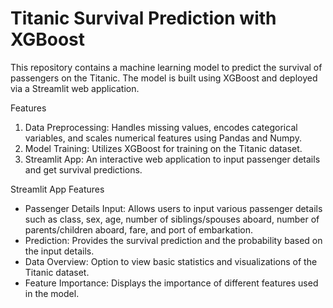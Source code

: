 # Titanic Survival Prediction with XGBoost

This repository contains a machine learning model to predict the survival of passengers on the Titanic. The model is built using XGBoost and deployed via a Streamlit web application.

Features
1. Data Preprocessing: Handles missing values, encodes categorical variables, and scales numerical features using Pandas and Numpy.
2. Model Training: Utilizes XGBoost for training on the Titanic dataset.
3. Streamlit App: An interactive web application to input passenger details and get survival predictions.

Streamlit App Features
- Passenger Details Input: Allows users to input various passenger details such as class, sex, age, number of siblings/spouses aboard, number of parents/children aboard, fare, and port of embarkation.
- Prediction: Provides the survival prediction and the probability based on the input details.
- Data Overview: Option to view basic statistics and visualizations of the Titanic dataset.
- Feature Importance: Displays the importance of different features used in the model.
